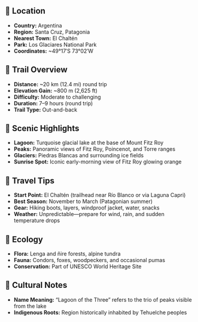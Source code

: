 ## 📍 Location
- **Country:** Argentina
- **Region:** Santa Cruz, Patagonia
- **Nearest Town:** El Chaltén
- **Park:** Los Glaciares National Park
- **Coordinates:** ~49°17′S 73°02′W

## 🥾 Trail Overview
- **Distance:** ~20 km (12.4 mi) round trip
- **Elevation Gain:** ~800 m (2,625 ft)
- **Difficulty:** Moderate to challenging
- **Duration:** 7–9 hours (round trip)
- **Trail Type:** Out-and-back

## 🌄 Scenic Highlights
- **Lagoon:** Turquoise glacial lake at the base of Mount Fitz Roy
- **Peaks:** Panoramic views of Fitz Roy, Poincenot, and Torre ranges
- **Glaciers:** Piedras Blancas and surrounding ice fields
- **Sunrise Spot:** Iconic early-morning view of Fitz Roy glowing orange

## 🧳 Travel Tips
- **Start Point:** El Chaltén (trailhead near Río Blanco or via Laguna Capri)
- **Best Season:** November to March (Patagonian summer)
- **Gear:** Hiking boots, layers, windproof jacket, water, snacks
- **Weather:** Unpredictable—prepare for wind, rain, and sudden temperature drops

## 🌿 Ecology
- **Flora:** Lenga and ñire forests, alpine tundra
- **Fauna:** Condors, foxes, woodpeckers, and occasional pumas
- **Conservation:** Part of UNESCO World Heritage Site

## 🧠 Cultural Notes
- **Name Meaning:** “Lagoon of the Three” refers to the trio of peaks visible from the lake
- **Indigenous Roots:** Region historically inhabited by Tehuelche peoples

